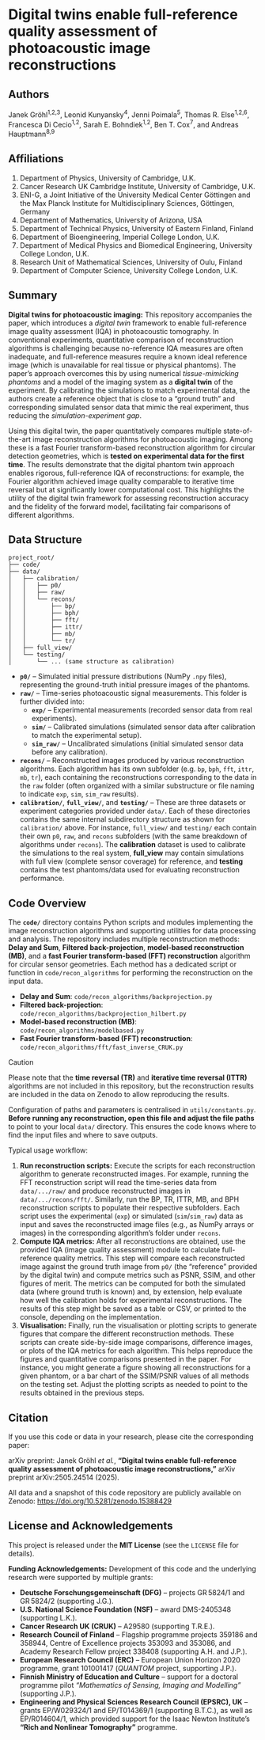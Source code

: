 # Digital twins enable full-reference quality assessment of photoacoustic image reconstructions

## Authors
Janek Gröhl<sup>1,2,3</sup>, 
Leonid Kunyansky<sup>4</sup>, 
Jenni Poimala<sup>5</sup>, 
Thomas R. Else<sup>1,2,6</sup>, 
Francesca Di Cecio<sup>1,2</sup>, 
Sarah E. Bohndiek<sup>1,2</sup>, 
Ben T. Cox<sup>7</sup>, and 
Andreas Hauptmann<sup>8,9</sup>

## Affiliations
1. Department of Physics, University of Cambridge, U.K.  
2. Cancer Research UK Cambridge Institute, University of Cambridge, U.K.  
3. ENI-G, a Joint Initiative of the University Medical Center Göttingen and the Max Planck Institute for Multidisciplinary Sciences, Göttingen, Germany
4. Department of Mathematics, University of Arizona, USA  
5. Department of Technical Physics, University of Eastern Finland, Finland  
6. Department of Bioengineering, Imperial College London, U.K.  
7. Department of Medical Physics and Biomedical Engineering, University College London, U.K.  
8. Research Unit of Mathematical Sciences, University of Oulu, Finland  
9. Department of Computer Science, University College London, U.K.  

## Summary
**Digital twins for photoacoustic imaging:** This repository accompanies the paper, which introduces a *digital twin* framework to enable full-reference image quality assessment (IQA) in photoacoustic tomography. In conventional experiments, quantitative comparison of reconstruction algorithms is challenging because no-reference IQA measures are often inadequate, and full-reference measures require a known ideal reference image (which is unavailable for real tissue or physical phantoms). The paper’s approach overcomes this by using numerical *tissue-mimicking phantoms* and a model of the imaging system as a **digital twin** of the experiment. By calibrating the simulations to match experimental data, the authors create a reference object that is close to a “ground truth” and corresponding simulated sensor data that mimic the real experiment, thus reducing the *simulation-experiment gap*.

Using this digital twin, the paper quantitatively compares multiple state-of-the-art image reconstruction algorithms for photoacoustic imaging. Among these is a fast Fourier transform-based reconstruction algorithm for circular detection geometries, which is **tested on experimental data for the first time**. The results demonstrate that the digital phantom twin approach enables rigorous, full-reference IQA of reconstructions: for example, the Fourier algorithm achieved image quality comparable to iterative time reversal but at significantly lower computational cost. This highlights the utility of the digital twin framework for assessing reconstruction accuracy and the fidelity of the forward model, facilitating fair comparisons of different algorithms.

## Data Structure
```
project_root/
├── code/
├── data/
│   ├── calibration/
│   │   ├── p0/
│   │   ├── raw/
│   │   └── recons/
│   │       ├── bp/
│   │       ├── bph/
│   │       ├── fft/
│   │       ├── ittr/
│   │       ├── mb/
│   │       └── tr/
│   ├── full_view/
│   └── testing/
│       └── ... (same structure as calibration)
```
- **`p0/`** – Simulated initial pressure distributions (NumPy `.npy` files), representing the ground-truth initial pressure images of the phantoms.
- **`raw/`** – Time-series photoacoustic signal measurements. This folder is further divided into:
  - **`exp/`** – Experimental measurements (recorded sensor data from real experiments).  
  - **`sim/`** – Calibrated simulations (simulated sensor data after calibration to match the experimental setup).  
  - **`sim_raw/`** – Uncalibrated simulations (initial simulated sensor data before any calibration).
- **`recons/`** – Reconstructed images produced by various reconstruction algorithms. Each algorithm has its own subfolder (e.g. `bp`, `bph`, `fft`, `ittr`, `mb`, `tr`), each containing the reconstructions corresponding to the data in the `raw` folder (often organized with a similar substructure or file naming to indicate `exp`, `sim`, `sim_raw` results).
- **`calibration/`**, **`full_view/`**, and **`testing/`** – These are three datasets or experiment categories provided under `data/`. Each of these directories contains the same internal subdirectory structure as shown for `calibration/` above. For instance, `full_view/` and `testing/` each contain their own `p0`, `raw`, and `recons` subfolders (with the same breakdown of algorithms under `recons`). The **calibration** dataset is used to calibrate the simulations to the real system, **full_view** may contain simulations with full view (complete sensor coverage) for reference, and **testing** contains the test phantoms/data used for evaluating reconstruction performance.

## Code Overview
The **`code/`** directory contains Python scripts and modules implementing the image reconstruction algorithms and supporting utilities for data processing and analysis. The repository includes multiple reconstruction methods:
**Delay and Sum**, **Filtered back-projection**, **model-based reconstruction (MB)**, and a **fast Fourier transform-based (FFT) reconstruction** algorithm for circular sensor geometries. Each method has a dedicated script or function in `code/recon_algorithms` for performing the reconstruction on the input data.
- **Delay and Sum**: `code/recon_algorithms/backprojection.py`
- **Filtered back-projection**: `code/recon_algorithms/backprojection_hilbert.py`
- **Model-based reconstruction (MB)**: `code/recon_algorithms/modelbased.py`
- **Fast Fourier transform-based (FFT) reconstruction**: `code/recon_algorithms/fft/fast_inverse_CRUK.py`

> [!CAUTION]
> Please note that the **time reversal (TR)** and **iterative time reversal (ITTR)** algorithms are not included in this repository, but the reconstruction results are included in the data on Zenodo to allow reproducing the results.

Configuration of paths and parameters is centralised in `utils/constants.py`. **Before running any reconstruction, open this file and adjust the file paths** to point to your local `data/` directory. This ensures the code knows where to find the input files and where to save outputs.

Typical usage workflow:
1. **Run reconstruction scripts:** Execute the scripts for each reconstruction algorithm to generate reconstructed images. For example, running the FFT reconstruction script will read the time-series data from `data/.../raw/` and produce reconstructed images in `data/.../recons/fft/`. Similarly, run the BP, TR, ITTR, MB, and BPH reconstruction scripts to populate their respective subfolders. Each script uses the experimental (`exp`) or simulated (`sim`/`sim_raw`) data as input and saves the reconstructed image files (e.g., as NumPy arrays or images) in the corresponding algorithm’s folder under `recons`.
2. **Compute IQA metrics:** After all reconstructions are obtained, use the provided IQA (image quality assessment) module to calculate full-reference quality metrics. This step will compare each reconstructed image against the ground truth image from `p0/` (the “reference” provided by the digital twin) and compute metrics such as PSNR, SSIM, and other figures of merit. The metrics can be computed for both the simulated data (where ground truth is known) and, by extension, help evaluate how well the calibration holds for experimental reconstructions. The results of this step might be saved as a table or CSV, or printed to the console, depending on the implementation.
3. **Visualisation:** Finally, run the visualisation or plotting scripts to generate figures that compare the different reconstruction methods. These scripts can create side-by-side image comparisons, difference images, or plots of the IQA metrics for each algorithm. This helps reproduce the figures and quantitative comparisons presented in the paper. For instance, you might generate a figure showing all reconstructions for a given phantom, or a bar chart of the SSIM/PSNR values of all methods on the testing set. Adjust the plotting scripts as needed to point to the results obtained in the previous steps.

## Citation
If you use this code or data in your research, please cite the corresponding paper:

arXiv preprint:
Janek Gröhl *et al.*, **“Digital twins enable full-reference quality assessment of photoacoustic image reconstructions,”** arXiv preprint arXiv:2505.24514 (2025).

All data and a snapshot of this code repository are publicly available on Zenodo: https://doi.org/10.5281/zenodo.15388429

## License and Acknowledgements
This project is released under the **MIT License** (see the `LICENSE` file for details).

**Funding Acknowledgements:** Development of this code and the underlying research were supported by multiple grants:
- **Deutsche Forschungsgemeinschaft (DFG)** – projects GR 5824/1 and GR 5824/2 (supporting J.G.).  
- **U.S. National Science Foundation (NSF)** – award DMS-2405348 (supporting L.K.).  
- **Cancer Research UK (CRUK)** – A29580 (supporting T.R.E.).  
- **Research Council of Finland** – Flagship programme projects 359186 and 358944, Centre of Excellence projects 353093 and 353086, and Academy Research Fellow project 338408 (supporting A.H. and J.P.).  
- **European Research Council (ERC)** – European Union Horizon 2020 programme, grant 101001417 (*QUANTOM* project, supporting J.P.).  
- **Finnish Ministry of Education and Culture** – support for a doctoral programme pilot *“Mathematics of Sensing, Imaging and Modelling”* (supporting J.P.).  
- **Engineering and Physical Sciences Research Council (EPSRC), UK** – grants EP/W029324/1 and EP/T014369/1 (supporting B.T.C.), as well as EP/R014604/1, which provided support for the Isaac Newton Institute’s **“Rich and Nonlinear Tomography”** programme.  
